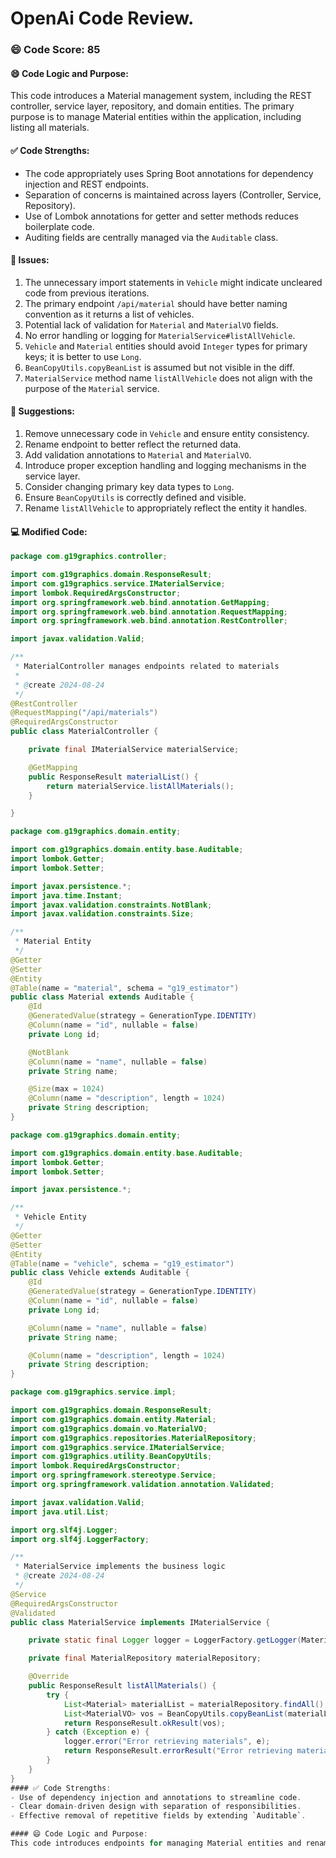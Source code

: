 
# OpenAi Code Review.
### 😄 Code Score: 85
#### 😄 Code Logic and Purpose:
This code introduces a Material management system, including the REST controller, service layer, repository, and domain entities. The primary purpose is to manage Material entities within the application, including listing all materials.
#### ✅ Code Strengths:
- The code appropriately uses Spring Boot annotations for dependency injection and REST endpoints.
- Separation of concerns is maintained across layers (Controller, Service, Repository).
- Use of Lombok annotations for getter and setter methods reduces boilerplate code.
- Auditing fields are centrally managed via the `Auditable` class.
#### 🤔 Issues:
1. The unnecessary import statements in `Vehicle` might indicate uncleared code from previous iterations.
2. The primary endpoint `/api/material` should have better naming convention as it returns a list of vehicles.
3. Potential lack of validation for `Material` and `MaterialVO` fields.
4. No error handling or logging for `MaterialService#listAllVehicle`.
5. `Vehicle` and `Material` entities should avoid `Integer` types for primary keys; it is better to use `Long`.
6. `BeanCopyUtils.copyBeanList` is assumed but not visible in the diff.
7. `MaterialService` method name `listAllVehicle` does not align with the purpose of the `Material` service.

#### 🎯 Suggestions:
1. Remove unnecessary code in `Vehicle` and ensure entity consistency.
2. Rename endpoint to better reflect the returned data.
3. Add validation annotations to `Material` and `MaterialVO`.
4. Introduce proper exception handling and logging mechanisms in the service layer.
5. Consider changing primary key data types to `Long`.
6. Ensure `BeanCopyUtils` is correctly defined and visible.
7. Rename `listAllVehicle` to appropriately reflect the entity it handles.

#### 💻 Modified Code:
```java
package com.g19graphics.controller;

import com.g19graphics.domain.ResponseResult;
import com.g19graphics.service.IMaterialService;
import lombok.RequiredArgsConstructor;
import org.springframework.web.bind.annotation.GetMapping;
import org.springframework.web.bind.annotation.RequestMapping;
import org.springframework.web.bind.annotation.RestController;

import javax.validation.Valid;

/**
 * MaterialController manages endpoints related to materials
 * 
 * @create 2024-08-24
 */
@RestController
@RequestMapping("/api/materials")
@RequiredArgsConstructor
public class MaterialController {

    private final IMaterialService materialService;

    @GetMapping
    public ResponseResult materialList() {
        return materialService.listAllMaterials();
    }

}

package com.g19graphics.domain.entity;

import com.g19graphics.domain.entity.base.Auditable;
import lombok.Getter;
import lombok.Setter;

import javax.persistence.*;
import java.time.Instant;
import javax.validation.constraints.NotBlank;
import javax.validation.constraints.Size;

/**
 * Material Entity
 */
@Getter
@Setter
@Entity
@Table(name = "material", schema = "g19_estimator")
public class Material extends Auditable {
    @Id
    @GeneratedValue(strategy = GenerationType.IDENTITY)
    @Column(name = "id", nullable = false)
    private Long id;

    @NotBlank
    @Column(name = "name", nullable = false)
    private String name;

    @Size(max = 1024)
    @Column(name = "description", length = 1024)
    private String description;
}

package com.g19graphics.domain.entity;

import com.g19graphics.domain.entity.base.Auditable;
import lombok.Getter;
import lombok.Setter;

import javax.persistence.*;

/**
 * Vehicle Entity
 */
@Getter
@Setter
@Entity
@Table(name = "vehicle", schema = "g19_estimator")
public class Vehicle extends Auditable {
    @Id
    @GeneratedValue(strategy = GenerationType.IDENTITY)
    @Column(name = "id", nullable = false)
    private Long id;

    @Column(name = "name", nullable = false)
    private String name;

    @Column(name = "description", length = 1024)
    private String description;
}

package com.g19graphics.service.impl;

import com.g19graphics.domain.ResponseResult;
import com.g19graphics.domain.entity.Material;
import com.g19graphics.domain.vo.MaterialVO;
import com.g19graphics.repositories.MaterialRepository;
import com.g19graphics.service.IMaterialService;
import com.g19graphics.utility.BeanCopyUtils;
import lombok.RequiredArgsConstructor;
import org.springframework.stereotype.Service;
import org.springframework.validation.annotation.Validated;

import javax.validation.Valid;
import java.util.List;

import org.slf4j.Logger;
import org.slf4j.LoggerFactory;

/**
 * MaterialService implements the business logic
 * @create 2024-08-24
 */
@Service
@RequiredArgsConstructor
@Validated
public class MaterialService implements IMaterialService {

    private static final Logger logger = LoggerFactory.getLogger(MaterialService.class);

    private final MaterialRepository materialRepository;

    @Override
    public ResponseResult listAllMaterials() {
        try {
            List<Material> materialList = materialRepository.findAll();
            List<MaterialVO> vos = BeanCopyUtils.copyBeanList(materialList, MaterialVO.class);
            return ResponseResult.okResult(vos);
        } catch (Exception e) {
            logger.error("Error retrieving materials", e);
            return ResponseResult.errorResult("Error retrieving materials");
        }
    }
}
#### ✅ Code Strengths:
- Use of dependency injection and annotations to streamline code.
- Clear domain-driven design with separation of responsibilities.
- Effective removal of repetitive fields by extending `Auditable`.

#### 😄 Code Logic and Purpose:
This code introduces endpoints for managing Material entities and renaming ambiguous method names to better reflect their purpose. It leverages Spring Boot and integrates validation, logging, and error handling to ensure a robust Material management system.
```

